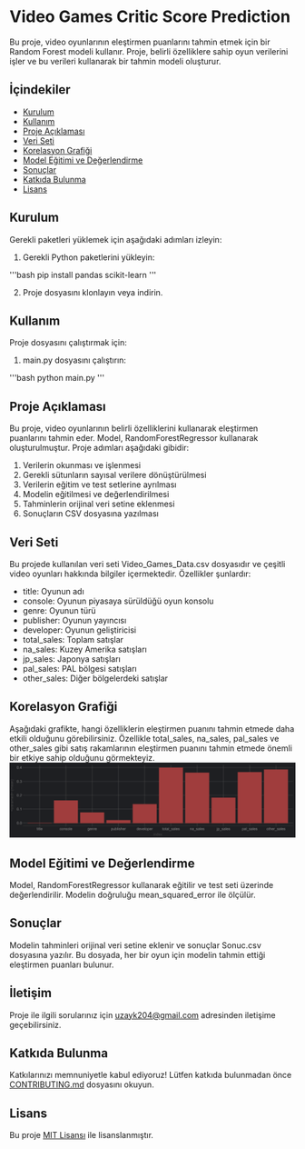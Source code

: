 # Video Games Critic Score Prediction

Bu proje, video oyunlarının eleştirmen puanlarını tahmin etmek için bir Random Forest modeli kullanır. Proje, belirli özelliklere sahip oyun verilerini işler ve bu verileri kullanarak bir tahmin modeli oluşturur.

## İçindekiler
- [Kurulum](#kurulum)
- [Kullanım](#kullanım)
- [Proje Açıklaması](#proje-açıklaması)
- [Veri Seti](#veri-seti)
- [Korelasyon Grafiği](#korelasyon-grafiği)
- [Model Eğitimi ve Değerlendirme](#model-eğitimi-ve-değerlendirme)
- [Sonuçlar](#sonuçlar)
- [Katkıda Bulunma](#katkıda-bulunma)
- [Lisans](#lisans)

## Kurulum

Gerekli paketleri yüklemek için aşağıdaki adımları izleyin:

1. Gerekli Python paketlerini yükleyin:
    
'''bash
    pip install pandas scikit-learn
'''

2. Proje dosyasını klonlayın veya indirin.

## Kullanım

Proje dosyasını çalıştırmak için:

1. main.py dosyasını çalıştırın:
    
'''bash
    python main.py
'''

## Proje Açıklaması

Bu proje, video oyunlarının belirli özelliklerini kullanarak eleştirmen puanlarını tahmin eder. Model, RandomForestRegressor kullanarak oluşturulmuştur. Proje adımları aşağıdaki gibidir:

1. Verilerin okunması ve işlenmesi
2. Gerekli sütunların sayısal verilere dönüştürülmesi
3. Verilerin eğitim ve test setlerine ayrılması
4. Modelin eğitilmesi ve değerlendirilmesi
5. Tahminlerin orijinal veri setine eklenmesi
6. Sonuçların CSV dosyasına yazılması

## Veri Seti

Bu projede kullanılan veri seti Video_Games_Data.csv dosyasıdır ve çeşitli video oyunları hakkında bilgiler içermektedir. Özellikler şunlardır:

- title: Oyunun adı
- console: Oyunun piyasaya sürüldüğü oyun konsolu
- genre: Oyunun türü
- publisher: Oyunun yayıncısı
- developer: Oyunun geliştiricisi
- total_sales: Toplam satışlar
- na_sales: Kuzey Amerika satışları
- jp_sales: Japonya satışları
- pal_sales: PAL bölgesi satışları
- other_sales: Diğer bölgelerdeki satışlar

## Korelasyon Grafiği
Aşağıdaki grafikte, hangi özelliklerin eleştirmen puanını tahmin etmede daha etkili olduğunu görebilirsiniz. Özellikle total_sales, na_sales, pal_sales ve other_sales gibi satış rakamlarının eleştirmen puanını tahmin etmede önemli bir etkiye sahip olduğunu görmekteyiz.
![Korelasyon Grafiği](korelasyon.png)

## Model Eğitimi ve Değerlendirme

Model, RandomForestRegressor kullanarak eğitilir ve test seti üzerinde değerlendirilir. Modelin doğruluğu mean_squared_error ile ölçülür.

## Sonuçlar

Modelin tahminleri orijinal veri setine eklenir ve sonuçlar Sonuc.csv dosyasına yazılır. Bu dosyada, her bir oyun için modelin tahmin ettiği eleştirmen puanları bulunur.

## İletişim

Proje ile ilgili sorularınız için [uzayk204@gmail.com](mailto:uzayk204@gmail.com) adresinden iletişime geçebilirsiniz.

## Katkıda Bulunma

Katkılarınızı memnuniyetle kabul ediyoruz! Lütfen katkıda bulunmadan önce [CONTRIBUTING.md](CONTRIBUTING.md) dosyasını okuyun.

## Lisans

Bu proje [MIT Lisansı](LICENSE) ile lisanslanmıştır.


